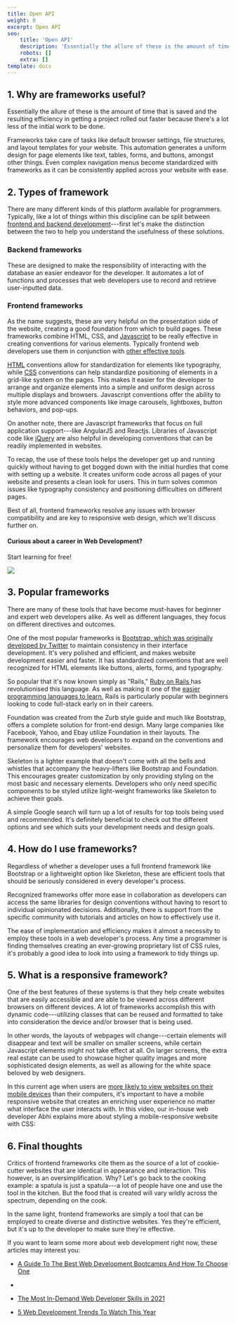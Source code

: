 ```yaml
---
title: Open API
weight: 0
excerpt: Open API
seo:
    title: 'Open API'
    description: 'Essentially the allure of these is the amount of time that is saved and the resulting efficiency in getting a project rolled out faster'
    robots: []
    extra: []
template: docs
---
```



## 1\. Why are frameworks useful?

Essentially the allure of these is the amount of time that is saved and the resulting efficiency in getting a project rolled out faster because there's a lot less of the initial work to be done.

Frameworks take care of tasks like default browser settings, file structures, and layout templates for your website. This automation generates a uniform design for page elements like text, tables, forms, and buttons, amongst other things. Even complex navigation menus become standardized with frameworks as it can be consistently applied across your website with ease.

## 2\. Types of framework

There are many different kinds of this platform available for programmers. Typically, like a lot of things within this discipline can be split between [frontend and backend development](https://careerfoundry.com/en/blog/web-development/whats-the-difference-between-frontend-and-backend/)---first let's make the distinction between the two to help you understand the usefulness of these solutions.

### Backend frameworks

These are designed to make the responsibility of interacting with the database an easier endeavor for the developer. It automates a lot of functions and processes that web developers use to record and retrieve user-inputted data.

### Frontend frameworks

As the name suggests, these are very helpful on the presentation side of the website, creating a good foundation from which to build pages. These frameworks combine HTML, CSS, and [Javascript](https://careerfoundry.com/en/blog/web-development/how-long-does-it-take-to-learn-javascript/) to be really effective in creating conventions for various elements. Typically frontend web developers use them in conjunction with [other effective tools](https://careerfoundry.com/en/blog/web-development/7-essential-tools-for-front-end-development/).

[HTML](https://careerfoundry.com/en/blog/web-development/what-is-html-a-beginners-guide/) conventions allow for standardization for elements like typography, while [CSS](https://careerfoundry.com/en/blog/web-development/what-is-css/) conventions can help standardize positioning of elements in a grid-like system on the pages. This makes it easier for the developer to arrange and organize elements into a simple and uniform design across multiple displays and browsers. Javascript conventions offer the ability to style more advanced components like image carousels, lightboxes, button behaviors, and pop-ups.

On another note, there are Javascript frameworks that focus on full application support---like AngularJS and Reactjs. Libraries of Javascript code like [jQuery](https://careerfoundry.com/en/blog/web-development/javascript-vs-jquery-whats-the-difference/) are also helpful in developing conventions that can be readily implemented in websites.

To recap, the use of these tools helps the developer get up and running quickly without having to get bogged down with the initial hurdles that come with setting up a website. It creates uniform code across all pages of your website and presents a clean look for users. This in turn solves common issues like typography consistency and positioning difficulties on different pages.

Best of all, frontend frameworks resolve any issues with browser compatibility and are key to responsive web design, which we'll discuss further on.

#### Curious about a career in Web Development?

Start learning for free!

[![](https://careerfoundry.com/en/wp-content/uploads/2021/07/web-image@3x.jpg)](https://careerfoundry.com/en/short-courses/become-a-web-developer/?popup-tracking=blog-inline-DEV)

## 3\. Popular frameworks

There are many of these tools that have become must-haves for beginner and expert web developers alike. As well as different languages, they focus on different directives and outcomes.

One of the most popular frameworks is [Bootstrap, which was originally developed by Twitter](https://careerfoundry.com/en/blog/web-development/what-is-bootstrap-a-beginners-guide/) to maintain consistency in their interface development. It's very polished and efficient, and makes website development easier and faster. It has standardized conventions that are well recognized for HTML elements like buttons, alerts, forms, and typography.

So popular that it's now known simply as "Rails," [Ruby on Rails ](https://careerfoundry.com/en/blog/web-development/should-i-learn-ruby-on-rails/)has revolutionised this language. As well as making it one of the [easier programming languages to learn](https://careerfoundry.com/en/blog/web-development/easiest-programming-languages/), Rails is particularly popular with beginners looking to code full-stack early on in their careers.

Foundation was created from the Zurb style guide and much like Bootstrap, offers a complete solution for front-end design. Many large companies like Facebook, Yahoo, and Ebay utilize Foundation in their layouts. The framework encourages web developers to expand on the conventions and personalize them for developers' websites.

Skeleton is a lighter example that doesn't come with all the bells and whistles that accompany the heavy-lifters like Bootstrap and Foundation. This encourages greater customization by only providing styling on the most basic and necessary elements. Developers who only need specific components to be styled utilize light-weight frameworks like Skeleton to achieve their goals.

A simple Google search will turn up a lot of results for top tools being used and recommended. It's definitely beneficial to check out the different options and see which suits your development needs and design goals.

## 4\. How do I use frameworks?

Regardless of whether a developer uses a full frontend framework like Bootstrap or a lightweight option like Skeleton, these are efficient tools that should be seriously considered in every developer's process.

Recognized frameworks offer more ease in collaboration as developers can access the same libraries for design conventions without having to resort to individual opinionated decisions. Additionally, there is support from the specific community with tutorials and articles on how to effectively use it.

The ease of implementation and efficiency makes it almost a necessity to employ these tools in a web developer's process. Any time a programmer is finding themselves creating an ever-growing proprietary list of CSS rules, it's probably a good idea to look into using a framework to tidy things up.

## 5\. What is a responsive framework?

One of the best features of these systems is that they help create websites that are easily accessible and are able to be viewed across different browsers on different devices. A lot of frameworks accomplish this with dynamic code---utilizing classes that can be reused and formatted to take into consideration the device and/or browser that is being used.

In other words, the layouts of webpages will change---certain elements will disappear and text will be smaller on smaller screens, while certain Javascript elements might not take effect at all. On larger screens, the extra real estate can be used to showcase higher quality images and more sophisticated design elements, as well as allowing for the white space beloved by web designers.

In this current age when users are [more likely to view websites on their mobile devices](https://www.statista.com/statistics/277125/share-of-website-traffic-coming-from-mobile-devices/) than their computers, it's important to have a mobile responsive website that creates an enriching user experience no matter what interface the user interacts with. In this video, our in-house web developer Abhi explains more about styling a mobile-responsive website with CSS:

## 6\. Final thoughts

Critics of frontend frameworks cite them as the source of a lot of cookie-cutter websites that are identical in appearance and interaction. This however, is an oversimplification. Why? Let's go back to the cooking example: a spatula is just a spatula---a lot of people have one and use the tool in the kitchen. But the food that is created will vary wildly across the spectrum, depending on the cook.

In the same light, frontend frameworks are simply a tool that can be employed to create diverse and distinctive websites. Yes they're efficient, but it's up to the developer to make sure they're effective.

If you want to learn some more about web development right now, these articles may interest you:

-   [A Guide To The Best Web Development Bootcamps And How To Choose One](https://careerfoundry.com/en/blog/web-development/best-coding-bootcamps/)
-
-   [The Most In-Demand Web Developer Skills in 2021](https://careerfoundry.com/en/blog/web-development/in-demand-web-developer-skills/)

-   [5 Web Development Trends To Watch This Year](https://careerfoundry.com/en/blog/web-development/5-latest-trends-in-web-development/)
